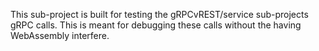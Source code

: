 This sub-project is built for testing the gRPCvREST/service sub-projects gRPC calls.  This is meant for debugging these calls without the having WebAssembly interfere.